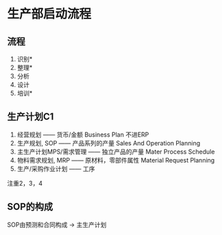 # 生产部启动流程
## 流程
1. 识别*
2. 整理*
3. 分析
4. 设计
5. 培训*

## 生产计划C1
1. 经营规划 —— 货币/金额 Business Plan 不进ERP
2. 生产规划, SOP —— 产品系列的产量 Sales And Operation Planning 
3. 主生产计划MPS/需求管理 —— 独立产品的产量 Mater Process Schedule
4. 物料需求规划, MRP —— 原材料，零部件属性 Material Request Planning
5. 生产/采购作业计划 —— 工序

注重2，3，4

## SOP的构成
SOP由预测和合同构成 -> 主生产计划